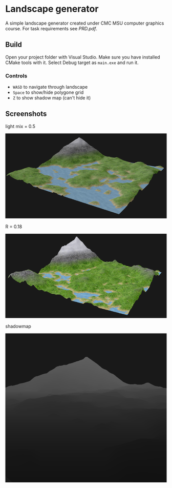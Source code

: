 # Landscape generator

A simple landscape generator created under CMC MSU computer graphics course.
For task requirements see *PRD.pdf*.

## Build

Open your project folder with Visual Studio. Make sure you have installed CMake tools with it.
Select Debug target as `main.exe` and run it.

### Controls

- `WASD` to navigate through landscape
- `Space` to show/hide polygone grid
- `Z` to show shadow map (can't hide it)

## Screenshots

light mix = 0.5

![map](previews/preview,%20light%20mix%20=%200,5%20.png)

R = 0.18

![map](previews/preview,&#32;R&#32;=&#32;0,18&#32;.png)

shadowmap

![map](previews/preview,&#32;shadowmap.png)
